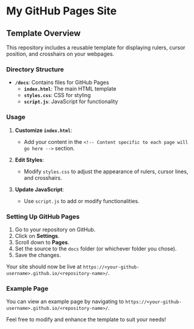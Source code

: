 # My GitHub Pages Site

## Template Overview

This repository includes a reusable template for displaying rulers, cursor position, and crosshairs on your webpages. 

### Directory Structure

- **`/docs`**: Contains files for GitHub Pages
  - **`index.html`**: The main HTML template
  - **`styles.css`**: CSS for styling
  - **`script.js`**: JavaScript for functionality

### Usage

1. **Customize `index.html`**:
   - Add your content in the `<!-- Content specific to each page will go here -->` section.
   
2. **Edit Styles**:
   - Modify `styles.css` to adjust the appearance of rulers, cursor lines, and crosshairs.

3. **Update JavaScript**:
   - Use `script.js` to add or modify functionalities.

### Setting Up GitHub Pages

1. Go to your repository on GitHub.
2. Click on **Settings**.
3. Scroll down to **Pages**.
4. Set the source to the `docs` folder (or whichever folder you chose).
5. Save the changes.

Your site should now be live at `https://<your-github-username>.github.io/<repository-name>/`.

### Example Page

You can view an example page by navigating to `https://<your-github-username>.github.io/<repository-name>/`.

Feel free to modify and enhance the template to suit your needs!
